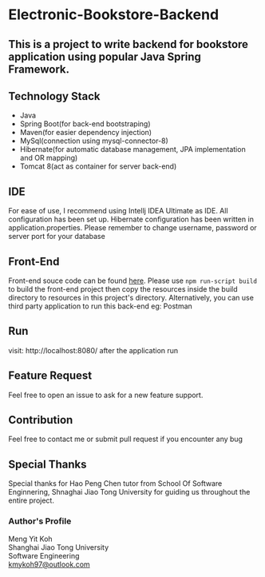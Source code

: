 # Electronic-Bookstore-Backend

## This is a project to write backend for bookstore application using popular Java Spring Framework.

## Technology Stack

- Java
- Spring Boot(for back-end bootstraping)
- Maven(for easier dependency injection)
- MySql(connection using mysql-connector-8)
- Hibernate(for automatic database management, JPA implementation and OR mapping)
- Tomcat 8(act as container for server back-end)

## IDE

For ease of use, I recommend using Intellj IDEA Ultimate as IDE. All configuration has been set up. Hibernate configuration has been written in application.properties. Please remember to change username, password or server port for your database

## Front-End

Front-end souce code can be found [here](https://github.com/kmykoh97/Electronic-Bookstore-Frontend). Please use `npm run-script build` to build the front-end project then copy the resources inside the build directory to resources in this project's directory. Alternatively, you can use third party application to run this back-end eg: Postman

## Run

visit: http://localhost:8080/ after the application run

## Feature Request

Feel free to open an issue to ask for a new feature support.

## Contribution

Feel free to contact me or submit pull request if you encounter any bug

## Special Thanks

Special thanks for Hao Peng Chen tutor from School Of Software Enginnering, Shnaghai Jiao Tong University for guiding us throughout the entire project.

### Author's Profile

Meng Yit Koh   
Shanghai Jiao Tong University  
Software Engineering  
kmykoh97@outlook.com